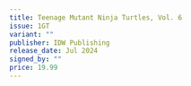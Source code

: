 ```yaml
---
title: Teenage Mutant Ninja Turtles, Vol. 6
issue: 1GT
variant: ""
publisher: IDW Publishing
release_date: Jul 2024
signed_by: ""
price: 19.99
---
```

